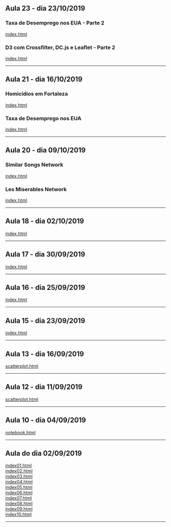 ## Aula 23 - dia 23/10/2019

### Taxa de Desemprego nos EUA - Parte 2

[index.html](d3_interactive/taxa-de-desemprego-nos-eua/index.html)

### D3 com Crossfilter, DC.js e Leaflet - Parte 2

[index.html](d3_interactive/d3-cf-dc-leaflet/index.html)

---

## Aula 21 - dia 16/10/2019

### Homicídios em Fortaleza

[index.html](d3_color/homicídios-em-fortaleza/index.html)

### Taxa de Desemprego nos EUA

[index.html](d3_color/taxa-de-desemprego-nos-eua/index.html)

---

## Aula 20 - dia 09/10/2019

### Similar Songs Network

[index.html](d3_network/similar-song/index.html)

### Les Miserables Network

[index.html](d3_network/les-miserables/index.html)

---

## Aula 18 - dia 02/10/2019

[index.html](d3_leaflet/crimes-in-chicago/index.html)

---

## Aula 17 - dia 30/09/2019

[index.html](d3_leaflet/index.html)

---

## Aula 16 - dia 25/09/2019

[index.html](d3_crossfilter_2/index.html)

---

## Aula 15 - dia 23/09/2019

[index.html](d3_crossfilter/index.html)

---

## Aula 13 - dia 16/09/2019

[scatterplot.html](d3_update/scatterplot.html)

---

## Aula 12 - dia 11/09/2019

[scatterplot.html](d3_scale/scatterplot.html)


---

## Aula 10 - dia 04/09/2019

[notebook.html](d3_intro/notebook.html)

---

## Aula do dia 02/09/2019

[index01.html](basic/index01.html)<br>
[index02.html](basic/index02.html)<br>
[index03.html](basic/index03.html)<br>
[index04.html](basic/index04.html)<br>
[index05.html](basic/index05.html)<br>
[index06.html](basic/index06.html)<br>
[index07.html](basic/index07.html)<br>
[index08.html](basic/index08.html)<br>
[index09.html](basic/index09.html)<br>
[index10.html](basic/index10.html)<br>

---
